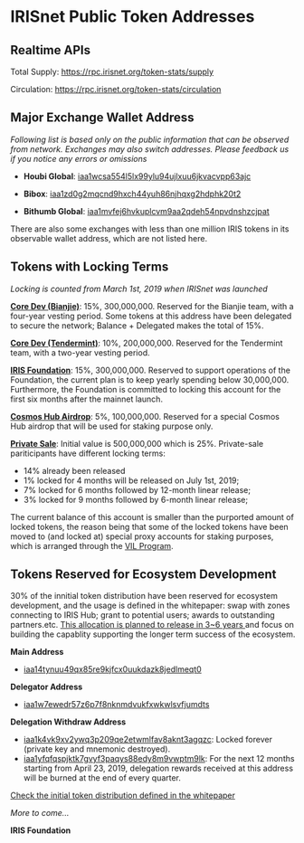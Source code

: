 # IRISnet Public Token Addresses 

## Realtime APIs 

Total Supply: https://rpc.irisnet.org/token-stats/supply

Circulation: https://rpc.irisnet.org/token-stats/circulation


## Major Exchange Wallet Address

_Following list is based only on the public information that can be observed from network. Exchanges may also switch addresses. Please feedback us if you notice any errors or omissions_

- **Houbi Global**: [iaa1wcsa554l5lx99ylu94ujlxuu6jkvacvpp63ajc](https://www.irisplorer.io/#/address/1/iaa1wcsa554l5lx99ylu94ujlxuu6jkvacvpp63ajc)

- **Bibox**: [iaa1zd0g2mqcnd9hxch44yuh86njhqxg2hdphk20t2](https://www.irisplorer.io/#/address/1/iaa1zd0g2mqcnd9hxch44yuh86njhqxg2hdphk20t2)

- **Bithumb Global**: [iaa1mvfej6hvkuplcvm9aa2qdeh54npvdnshzcjpat](https://www.irisplorer.io/#/address/1/iaa1mvfej6hvkuplcvm9aa2qdeh54npvdnshzcjpat)

There are also some exchanges with less than one million IRIS tokens in its observable wallet address, which are not listed here.

## Tokens with Locking Terms
_Locking is counted from March 1st, 2019 when IRISnet was launched_ 

**[Core Dev (Bianjie)](https://www.irisplorer.io/#/address/1/iaa1t3alcjnr7qwje9qs0axah4mwp9jvl8vns9y9gu)**:	15%, 300,000,000.  Reserved for the Bianjie team, with a four-year vesting period.  Some tokens at this address have been delegated to secure the network; Balance + Delegated makes the total of 15%.

**[Core Dev (Tendermint)](https://www.irisplorer.io/#/address/1/iaa13wqpy0ehazj7alvyc8ch36dsszp704pwts47wc)**:	10%, 200,000,000.  Reserved for the Tendermint team, with a two-year vesting period.

**[IRIS Foundation](https://www.irisplorer.io/#/address/1/iaa1p7qu0acxgwrg059va65cl8sq3w9japnkj93vrc)**:	15%, 300,000,000. 	Reserved to support operations of the Foundation, the current plan is to keep yearly spending below 30,000,000.  Furthermore, the Foundation is committed to locking this account for the first six months after the mainnet launch.   

**[Cosmos Hub Airdrop](https://www.irisplorer.io/#/address/1/iaa1y4ze04mauet065h2eehr5cwpskr7j6275j46ch)**:	5%, 100,000,000. 	Reserved for a special Cosmos Hub airdrop that will be used for staking purpose only.

**[Private Sale](https://www.irisplorer.io/#/address/1/iaa1n5x9ng3ufr29nw4eauzq6pkwzgkqrxdgacph4t)**: Initial value is 	500,000,000	which is 25%.  Private-sale pariticipants have different locking terms:
- 14% already been released 
- 1% locked for 4 months will be released on July 1st, 2019; 
- 7% locked for 6 months followed by 12-month linear release; 
- 3% locked for 9 months followed by 6-month linear release; 

The current balance of this account is smaller than the purported amount of locked tokens, the reason being that some of the locked tokens have been moved to (and locked at) special proxy accounts for staking purposes, which is arranged through the [VIL Program](vil_authorization_letter_template.md).

## Tokens Reserved for Ecosystem Development

30% of the innitial token distribution have been reserved for ecosystem development, and the usage is defined in the whitepaper: swap with zones connecting to IRIS Hub; grant to potential users; awards to outstanding partners.etc. <u> This allocation is planned to release in 3~6 years </u> and focus on building the capablity supporting the longer term success of the ecosystem.  

**Main Address**
- [iaa14tynuu49qx85re9kjfcx0uukdazk8jedlmeqt0](https://www.irisplorer.io/#/address/1/iaa14tynuu49qx85re9kjfcx0uukdazk8jedlmeqt0)

**Delegator Address**
- [iaa1w7ewedr57z6p7f8nknmdvukfxwkwlsvfjumdts](https://www.irisplorer.io/#/address/1/iaa1w7ewedr57z6p7f8nknmdvukfxwkwlsvfjumdts)

**Delegation Withdraw Address**
- [iaa1k4vk9xv2ywq3p209qe2etwmlfav8aknt3agqzc](https://www.irisplorer.io/#/address/1/iaa1k4vk9xv2ywq3p209qe2etwmlfav8aknt3agqzc): Locked forever (private key and mnemonic destroyed).
- [iaa1yfqfqspjktk7gvyf3paqys88edy8m9vwptm9lk](https://www.irisplorer.io/#/address/1/iaa1yfqfqspjktk7gvyf3paqys88edy8m9vwptm9lk): For the next 12 months starting from April  23, 2019, delegation rewards received at this address will be burned at the end of every quarter.

[Check the initial token distribution defined in the whitepaper](https://github.com/irisnet/irisnet/blob/master/WHITEPAPER.md#initial-token-distribution)

_More to come..._
 

**IRIS Foundation**
